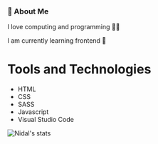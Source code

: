 ### 💫 About Me

I love computing and programming 👨‍💻

I am currently learning frontend 🎨

# Tools and Technologies
  - HTML
  - CSS
  - SASS
  - Javascript
  - Visual Studio Code

![Nidal's stats](https://github-readme-stats.vercel.app/api?username=nidaaldev&show_icons=true)
